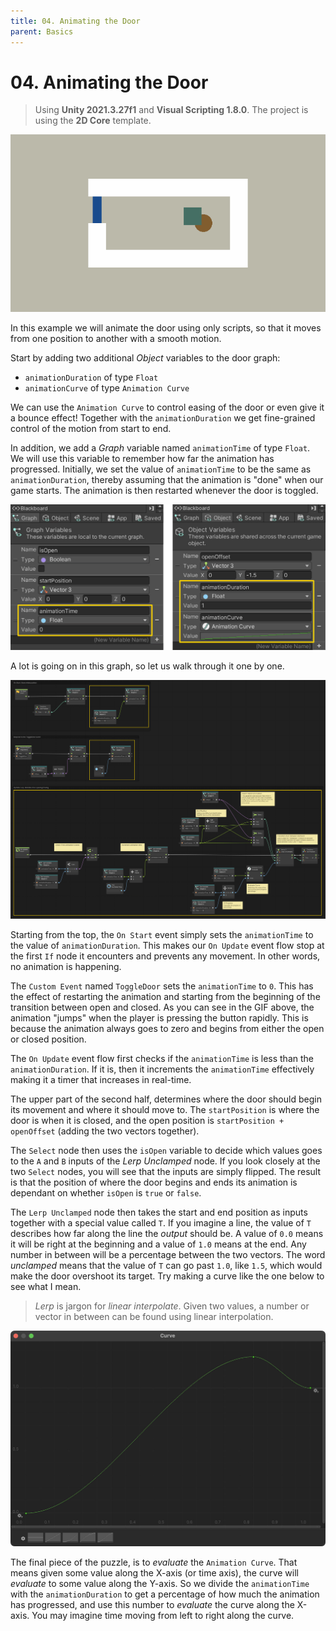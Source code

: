 ```yaml
---
title: 04. Animating the Door
parent: Basics
---
```


# 04. Animating the Door

> Using **Unity 2021.3.27f1** and **Visual Scripting 1.8.0**. The project is using the **2D Core** template.

![Demo](./demo.gif)

In this example we will animate the door using only scripts, so that it moves from one position to another with a smooth motion.

Start by adding two additional *Object* variables to the door graph:

- `animationDuration` of type `Float`
- `animationCurve` of type `Animation Curve`

We can use the `Animation Curve` to control easing of the door or even give it a bounce effect! Together with the `animationDuration` we get fine-grained control of the motion from start to end.

In addition, we add a *Graph* variable named `animationTime` of type `Float`. We will use this variable to remember how far the animation has progressed. Initially, we set the value of `animationTime` to be the same as `animationDuration`, thereby assuming that the animation is "done" when our game starts. The animation is then restarted whenever the door is toggled.

<img src="./graph-variables-2x.webp" srcset="./graph-variables-2x.webp 2x" alt="Graph Variables">

A lot is going on in this graph, so let us walk through it one by one.

[<img src="./graph-2x.webp" srcset="./graph-2x.webp 2x" alt="Graph">](./graph-2x.webp)

Starting from the top, the `On Start` event simply sets the `animationTime` to the value of `animationDuration`. This makes our `On Update` event flow stop at the first `If` node it encounters and prevents any movement. In other words, no animation is happening.

The `Custom Event` named `ToggleDoor` sets the `animationTime` to `0`. This has the effect of restarting the animation and starting from the beginning of the transition between open and closed. As you can see in the GIF above, the animation "jumps" when the player is pressing the button rapidly. This is because the animation always goes to zero and begins from either the open or closed position.

The `On Update` event flow first checks if the `animationTime` is less than the `animationDuration`. If it is, then it increments the `animationTime` effectively making it a timer that increases in real-time.

The upper part of the second half, determines where the door should begin its movement and where it should move to. The `startPosition` is where the door is when it is closed, and the open position is `startPosition + openOffset` (adding the two vectors together).

The `Select` node then uses the `isOpen` variable to decide which values goes to the `A` and `B` inputs of the *Lerp Unclamped* node. If you look closely at the two `Select` nodes, you will see that the inputs are simply flipped. The result is that the position of where the door begins and ends its animation is dependant on whether `isOpen` is `true` or `false`.

The `Lerp Unclamped` node then takes the start and end position as inputs together with a special value called `T`. If you imagine a line, the value of `T` describes how far along the line the *output* should be. A value of `0.0` means it will be right at the beginning and a value of `1.0` means at the end. Any number in between will be a percentage between the two vectors. The word *unclamped* means that the value of `T` can go past `1.0`, like `1.5`, which would make the door overshoot its target. Try making a curve like the one below to see what I mean.

> *Lerp* is jargon for *linear interpolate*. Given two values, a number or vector in between can be found using linear interpolation. 

<img src="./animation-curve-2x.webp" srcset="./animation-curve-2x.webp 2x" alt="Animation Curve">

The final piece of the puzzle, is to *evaluate* the `Animation Curve`. That means given some value along the X-axis (or time axis), the curve will *evaluate* to some value along the Y-axis. So we divide the `animationTime` with the `animationDuration` to get a percentage of how much the animation has progressed, and use this number to *evaluate* the curve along the X-axis. You may imagine time moving from left to right along the curve.